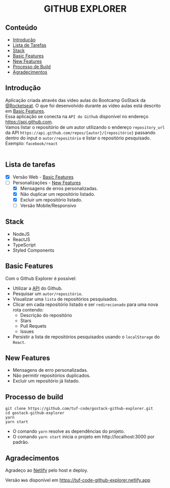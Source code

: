 <h1 align="center">GITHUB EXPLORER</h1>

## Conteúdo

- [Introdução](#introdução)
- [Lista de Tarefas](#lista-de-tarefas)
- [Stack](#stack)
- [Basic Features](#basic-features)
- [New Features](#new-features)
- [Processo de Build](#processo-de-build)
- [Agradecimentos](#agradecimentos)

## Introdução

Aplicação criada através das video aulas do Bootcamp GoStack da [@Rocketseat](https://github.com/rocketseat). O que foi desenvolvido durante as vídeo aulas está descrito em [Basic Features](#basic-features).
<br>
Essa aplicação se conecta na `API do Github` disponível no endereço <https://api.github.com>.
<br>
Vamos listar o repositório de um autor utilizando o endereço `repository_url` da API `https://api.github.com/repos/{autor}/{repositório}` passando dentro do input o `autor/repositório` e listar o repositório pesquisado.
<br>
Exemplo: `facebook/react`
<br>
<br>

## Lista de tarefas

- [x] Versão Web - [Basic Features](#basic-features)
- [ ] Personalizações - [New Features](#new-features)
  - [x] Mensagens de erros personalizadas.
  - [x] Não duplicar um repositório listado.
  - [x] Excluir um repositório listado.
  - [ ] Versão Mobile/Responsivo

## Stack

- NodeJS
- ReactJS
- TypeScript
- Styled Components

## Basic Features

Com o Github Explorer é possível:

* Utilizar a [API](https://api.github.com) do Github.
* Pesquisar um `autor/repositório`.
* Visualizar uma `lista` de repositórios pesquisados.
* Clicar em cada repositório listado e ser `redirecionado` para uma nova rota contendo:
  * Descrição do repositório
  * Stars
  * Pull Requets
  * Issues
* Persistir a lista de repositórios pesquisados usando o `localStorage` do `React`.

## New Features
  * Mensagens de erro personalizadas.
  * Não permitir repositórios duplicados.
  * Excluir um repositório já listado.

## Processo de build

```shell
git clone https://github.com/tuf-code/gostack-github-explorer.git
cd gostack-github-explorer
yarn
yarn start
```
- O comando `yarn` resolve as dependências do projeto.
- O comando `yarn start` inicia o projeto em http://localhost:3000 por padrão.

## Agradecimentos

Agradeço ao [Netlify](https://www.netlify.com) pelo host e deploy.

Versão `Web` disponível em https://tuf-code-github-explorer.netlify.app
